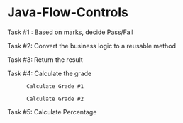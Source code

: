 # Java-Flow-Controls


Task #1 : Based on marks, decide Pass/Fail

Task #2: Convert the business logic to a reusable method

Task #3: Return the result

Task #4: Calculate the grade

          Calculate Grade #1

          Calculate Grade #2

Task #5: Calculate Percentage
